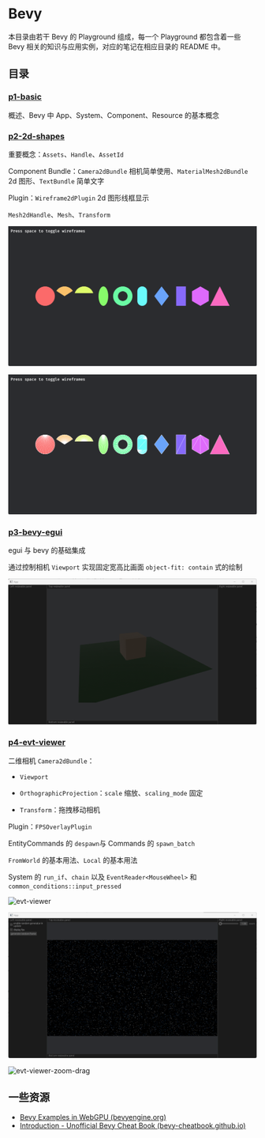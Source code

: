 # Bevy

本目录由若干 Bevy 的 Playground 组成，每一个 Playground 都包含着一些 Bevy 相关的知识与应用实例，对应的笔记在相应目录的 README 中。

## 目录

### [p1-basic](playgrounds/p1-basic/README.md)

概述、Bevy 中 App、System、Component、Resource 的基本概念

### [p2-2d-shapes](playgrounds/p2-2d-shapes/README.md)

重要概念：`Assets`、`Handle`、`AssetId`

Component Bundle：`Camera2dBundle` 相机简单使用、`MaterialMesh2dBundle` 2d 图形、`TextBundle` 简单文字

Plugin：`Wireframe2dPlugin` 2d 图形线框显示

`Mesh2dHandle`、`Mesh`、`Transform`

![image-20240928151411878](./playgrounds/p2-2d-shapes/assets/image-20240928151411878.png)

![image-20240928151405644](./playgrounds/p2-2d-shapes/assets/image-20240928151405644.png)

### [p3-bevy-egui](playgrounds/p3-bevy-egui/README.md)

egui 与 bevy 的基础集成

通过控制相机 `Viewport` 实现固定宽高比画面 `object-fit: contain` 式的绘制

![side-pannel-and-center-camera-fit-content](./playgrounds/p3-bevy-egui/assets/side-pannel-and-center-camera-fit-content.gif)

### [p4-evt-viewer](playgrounds/p4-evt-viewer/README.md)

二维相机 `Camera2dBundle`：

- `Viewport`

- `OrthographicProjection`：`scale` 缩放、`scaling_mode` 固定

- `Transform`：拖拽移动相机

Plugin：`FPSOverlayPlugin`

EntityCommands 的 `despawn`与 Commands 的 `spawn_batch`

`FromWorld` 的基本用法、`Local` 的基本用法

System 的 `run_if`、`chain` 以及 `EventReader<MouseWheel>` 和 `common_conditions::input_pressed`

![evt-viewer](./playgrounds/p4-evt-viewer/assets/evt-viewer.gif)

![evt-viewer-zoom](./playgrounds/p4-evt-viewer/assets/evt-viewer-zoom.gif)

![evt-viewer-zoom-drag](./playgrounds/p4-evt-viewer/assets/evt-viewer-zoom-drag.gif)

## 一些资源

- [Bevy Examples in WebGPU (bevyengine.org)](https://bevyengine.org/examples-webgpu/)
- [Introduction - Unofficial Bevy Cheat Book (bevy-cheatbook.github.io)](https://bevy-cheatbook.github.io/introduction.html)